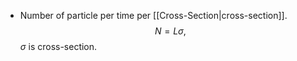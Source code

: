 - Number of particle per time per [[Cross-Section|cross-section]].
$$N=L\sigma,$$
$\sigma$ is cross-section.